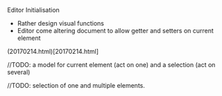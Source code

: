 Editor Initialisation

* Rather design visual functions
* Editor come altering document to allow getter and setters on current element

(20170214.html)[20170214.html]

//TODO: a model for current element (act on one) and a selection (act on several)

//TODO: selection of one and multiple elements.
